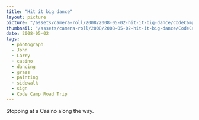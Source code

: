 ```yaml
---
title: "Hit it big dance"
layout: picture
picture: "/assets/camera-roll/2008/2008-05-02-hit-it-big-dance/CodeCamp05_Dance.jpg"
thumbnail: "/assets/camera-roll/2008/2008-05-02-hit-it-big-dance/CodeCamp05_Dance-thumbnail.jpg"
date: 2008-05-02
tags:
  - photograph
  - John
  - Larry
  - casino
  - dancing
  - grass
  - painting
  - sidewalk
  - sign
  - Code Camp Road Trip
---
```

Stopping at a Casino along the way.
